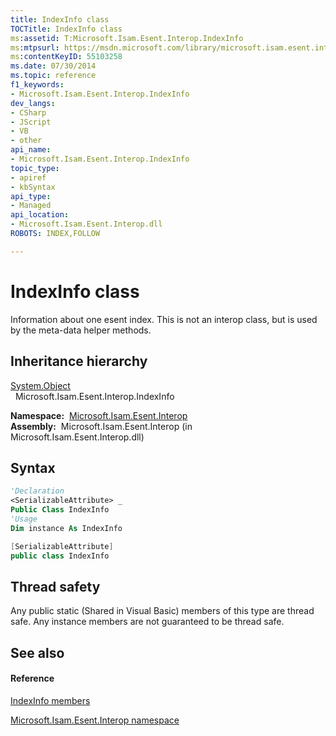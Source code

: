 ```yaml
---
title: IndexInfo class
TOCTitle: IndexInfo class
ms:assetid: T:Microsoft.Isam.Esent.Interop.IndexInfo
ms:mtpsurl: https://msdn.microsoft.com/library/microsoft.isam.esent.interop.indexinfo(v=EXCHG.10)
ms:contentKeyID: 55103258
ms.date: 07/30/2014
ms.topic: reference
f1_keywords:
- Microsoft.Isam.Esent.Interop.IndexInfo
dev_langs:
- CSharp
- JScript
- VB
- other
api_name: 
- Microsoft.Isam.Esent.Interop.IndexInfo
topic_type: 
- apiref
- kbSyntax
api_type: 
- Managed
api_location: 
- Microsoft.Isam.Esent.Interop.dll
ROBOTS: INDEX,FOLLOW

---
```


# IndexInfo class

Information about one esent index. This is not an interop class, but is used by the meta-data helper methods.

## Inheritance hierarchy

[System.Object](/dotnet/api/system.object)  
  Microsoft.Isam.Esent.Interop.IndexInfo  

**Namespace:**  [Microsoft.Isam.Esent.Interop](./microsoft.isam.esent.interop-namespace.md)  
**Assembly:**  Microsoft.Isam.Esent.Interop (in Microsoft.Isam.Esent.Interop.dll)

## Syntax

``` vb
'Declaration
<SerializableAttribute> _
Public Class IndexInfo
'Usage
Dim instance As IndexInfo
```

``` csharp
[SerializableAttribute]
public class IndexInfo
```

## Thread safety

Any public static (Shared in Visual Basic) members of this type are thread safe. Any instance members are not guaranteed to be thread safe.

## See also

#### Reference

[IndexInfo members](./indexinfo-members.md)

[Microsoft.Isam.Esent.Interop namespace](./microsoft.isam.esent.interop-namespace.md)